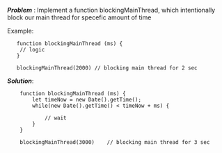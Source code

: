  **_Problem_** : Implement a function blockingMainThread, which intentionally block our main thread for specefic amount of time 

 Example:

```
   function blockingMainThread (ms) {
    // logic
   }

   blockingMainThread(2000) // blocking main thread for 2 sec

```

**_Solution_**:

```
    function blockingMainThread (ms) {
        let timeNow = new Date().getTime();
        while(new Date().getTime() < timeNow + ms) {

            // wait
        }
    }

    blockingMainThread(3000)    // blocking main thread for 3 sec

```